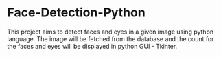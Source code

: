 # Face-Detection-Python
This project aims to detect faces and eyes in a given image using python language. The image will be fetched from the database and the count for the faces and eyes will be displayed in python GUI - Tkinter. 
